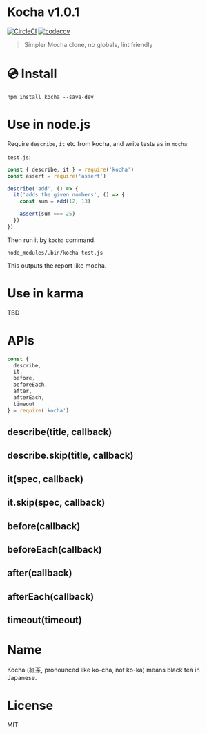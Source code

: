 # Kocha v1.0.1

[![CircleCI](https://circleci.com/gh/kt3k/kocha.svg?style=svg)](https://circleci.com/gh/kt3k/kocha)
[![codecov](https://codecov.io/gh/kt3k/kocha/branch/master/graph/badge.svg)](https://codecov.io/gh/kt3k/kocha)

> Simpler Mocha clone, no globals, lint friendly

# :cd: Install

    npm install kocha --save-dev

# Use in node.js

Require `describe`, `it` etc from kocha, and write tests as in `mocha`:

`test.js`:

```js
const { describe, it } = require('kocha')
const assert = require('assert')

describe('add', () => {
  it('adds the given numbers', () => {
    const sum = add(12, 13)

    assert(sum === 25)
  })
})
```

Then run it by `kocha` command.

    node_modules/.bin/kocha test.js

This outputs the report like mocha.

# Use in karma

TBD

# APIs

```js
const {
  describe,
  it,
  before,
  beforeEach,
  after,
  afterEach,
  timeout
} = require('kocha')
```

## describe(title, callback)
## describe.skip(title, callback)
## it(spec, callback)
## it.skip(spec, callback)
## before(callback)
## beforeEach(callback)
## after(callback)
## afterEach(callback)
## timeout(timeout)

# Name

Kocha (紅茶, pronounced like ko-cha, not ko-ka) means black tea in Japanese.

# License

MIT
